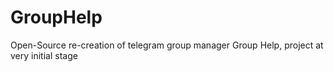 # GroupHelp
Open-Source re-creation of telegram group manager Group Help, project at very initial stage

